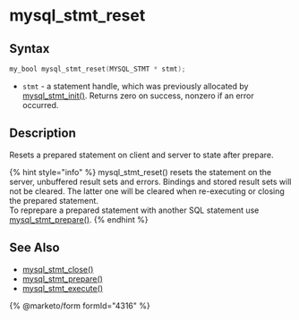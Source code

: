 # mysql\_stmt\_reset

## Syntax

```c
my_bool mysql_stmt_reset(MYSQL_STMT * stmt);
```

* `stmt` - a statement handle, which was previously allocated by [mysql\_stmt\_init()](mysql_stmt_init.md). Returns zero on success, nonzero if an error occurred.

## Description

Resets a prepared statement on client and server to state after prepare.

{% hint style="info" %}
mysql\_stmt\_reset() resets the statement on the server, unbuffered result sets and errors. Bindings and stored result sets will not be cleared. The latter one will be cleared when re-executing or closing the prepared statement.\
To reprepare a prepared statement with another SQL statement use [mysql\_stmt\_prepare()](mysql_stmt_prepare.md).
{% endhint %}

## See Also

* [mysql\_stmt\_close()](mysql_stmt_close.md)
* [mysql\_stmt\_prepare()](mysql_stmt_prepare.md)
* [mysql\_stmt\_execute()](mysql_stmt_execute.md)


{% @marketo/form formId="4316" %}
